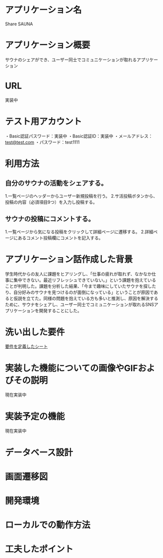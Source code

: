 # アプリケーション名
Share SAUNA

# アプリケーション概要
サウナのシェアができ、ユーザー同士でコミュニケーションが取れるアプリケーション

# URL
実装中

# テスト用アカウント
・Basic認証パスワード：実装中
・Basic認証ID：実装中
・メールアドレス：test@test.com
・パスワード：test1111

# 利用方法
## 自分のサウナの活動をシェアする。
1.一覧ページのヘッダーからユーザー新規投稿を行う。
2.サ活投稿ボタンから、投稿の内容（必須項目9つ）を入力し投稿する。

## サウナの投稿にコメントする。
1.一覧ページから気になる投稿をクリックして詳細ページに遷移する。
2.詳細ページにあるコメント投稿欄にコメントを記入する。

# アプリケーション話作成した背景
学生時代からの友人に課題をヒアリングし、「仕事の疲れが取れず、なかなか仕事に集中できない。最近リフレッシュできていない。」という課題を抱えていることが判明した。課題を分析した結果、「今まで趣味にしていたサウナを探したり、自分好みのサウナを見つけるのが面倒になっている」ということが原因であると仮説を立てた。同様の問題を抱えている方も多いと推測し、原因を解決するために、サウナをシェアし、ユーザー同士でコミュニケーションが取れるSNSアプリケーションを開発することにした。

# 洗い出した要件
[要件を定義したシート](https://docs.google.com/spreadsheets/d/1v0C1ohQVUYoCjVGMBNFCnrqOAlMHCE-lI4dvpEZU-uE/edit#gid=982722306)

# 実装した機能についての画像やGIFおよびその説明
現在実装中

# 実装予定の機能
現在実装中

# データベース設計

# 画面遷移図

# 開発環境

# ローカルでの動作方法

# 工夫したポイント
